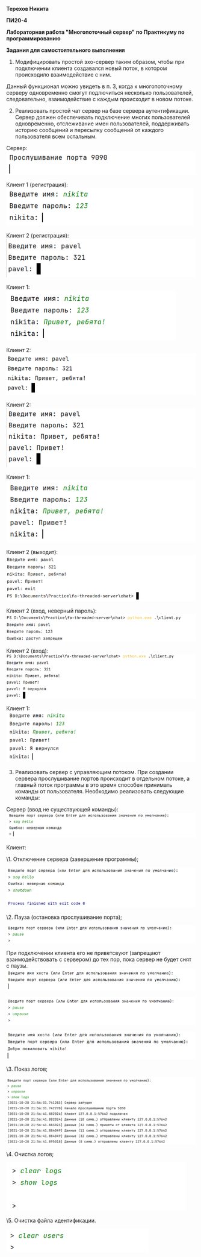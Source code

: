 ﻿**Терехов Никита** 

**ПИ20-4**

**Лабораторная работа "Многопоточный сервер" по Практикуму по программированию**

**Задания для самостоятельного выполнения**

1. Модифицировать простой эхо-сервер таким образом, чтобы при подключении клиента создавался новый поток, в котором происходило взаимодействие с ним.

Данный функционал можно увидеть в п. 3, когда к многопоточному серверу одновременно смогут подлючиться несколько пользователей, следовательно, взаимодействие с каждым происходит в новом потоке.

2. Реализовать простой чат сервер на базе сервера аутентификации. Сервер должен обеспечивать подключение многих пользователей одновременно, отслеживание имен пользователей, поддерживать историю сообщений и пересылку сообщений от каждого пользователя всем остальным.

Сервер: ![screenshot](Aspose.Words.788d904e-e74c-46c2-bd87-566161cf7c9d.001.png)

Клиент 1 (регистрация): ![screenshot](Aspose.Words.788d904e-e74c-46c2-bd87-566161cf7c9d.002.png)

Клиент 2 (регистрация): ![screenshot](Aspose.Words.788d904e-e74c-46c2-bd87-566161cf7c9d.003.png)

Клиент 1: ![screenshot](Aspose.Words.788d904e-e74c-46c2-bd87-566161cf7c9d.004.png)

Клиент 2: ![screenshot](Aspose.Words.788d904e-e74c-46c2-bd87-566161cf7c9d.005.png)

Клиент 2: ![screenshot](Aspose.Words.788d904e-e74c-46c2-bd87-566161cf7c9d.006.png)

Клиент 1: ![screenshot](Aspose.Words.788d904e-e74c-46c2-bd87-566161cf7c9d.007.png)

Клиент 2 (выходит): ![screenshot](Aspose.Words.788d904e-e74c-46c2-bd87-566161cf7c9d.008.png)

Клиент 2 (вход, неверный пароль): ![screenshot](Aspose.Words.788d904e-e74c-46c2-bd87-566161cf7c9d.009.png)

Клиент 2 (вход): ![screenshot](Aspose.Words.788d904e-e74c-46c2-bd87-566161cf7c9d.010.png)

Клиент 1: ![screenshot](Aspose.Words.788d904e-e74c-46c2-bd87-566161cf7c9d.011.png)

3. Реализовать сервер с управляющим потоком. При создании сервера прослушивание портов происходит в отдельном потоке, а главный поток программы в это время способен принимать команды от пользователя. Необходимо реализовать следующие команды:

Сервер (ввод не существующей команды): ![screenshot](Aspose.Words.788d904e-e74c-46c2-bd87-566161cf7c9d.012.png)

Клиент: 

\1. Отключение сервера (завершение программы);

![screenshot](Aspose.Words.788d904e-e74c-46c2-bd87-566161cf7c9d.013.png)

\2. Пауза (остановка прослушивание порта);

![screenshot](Aspose.Words.788d904e-e74c-46c2-bd87-566161cf7c9d.014.png)

При подключении клиента его не приветсвуют (запрещают взаимодействовать с сервером) до тех пор, пока сервер не будет снят с паузы. ![screenshot](Aspose.Words.788d904e-e74c-46c2-bd87-566161cf7c9d.015.png)

![screenshot](Aspose.Words.788d904e-e74c-46c2-bd87-566161cf7c9d.016.png)

![screenshot](Aspose.Words.788d904e-e74c-46c2-bd87-566161cf7c9d.017.png)

\3. Показ логов;

![screenshot](Aspose.Words.788d904e-e74c-46c2-bd87-566161cf7c9d.018.png)

\4. Очистка логов;

![screenshot](Aspose.Words.788d904e-e74c-46c2-bd87-566161cf7c9d.019.png)

\5. Очистка файла идентификации.

![screenshot](Aspose.Words.788d904e-e74c-46c2-bd87-566161cf7c9d.020.png)

